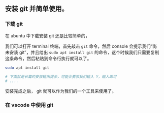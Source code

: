 
## 安装 git 并简单使用。

### 下载 git

在 ubuntu 中下载安装 git 还是比较简单的，

我们可以打开 terminal 终端，首先敲击 `git` 命令，然后 console 会提示我们“尚未安装 git”，并且给出 `sudo apt install git` 的命令，这个时候我们只需要复制这条命令，然后粘贴到命令行执行就可以了。

```bash
sudo apt install git 

# 下面就是长篇的安装输出提示，可能会要求我们输入 Y，输入即可
# ....
```

安装完成之后， git 就可以作为我们的一个工具来使用了。



### 在 vscode 中使用 git